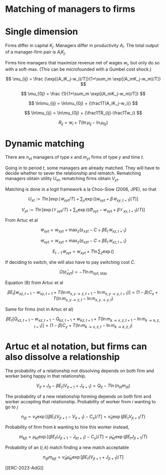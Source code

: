 # Matching of managers to firms

# Single dimension

Firms differ in capital $K_j$. Managers differ in productivity $A_i$. The total output of a manager-firm pair is $A_i K_j$.

Firms hire managers that maximize revenue net of wages $w_i$, but only do so with a soft-max. (This can be microfounded with a Gumbel cost shock.) 

$$
\mu_{ij} = \frac {\exp[(A_iK_j-w_i)/T]}{1+\sum_m \exp[(A_mK_j-w_m)/T]}
$$

$$
\mu_{0j} = \frac {1}{1+\sum_m \exp[(A_mK_j-w_m)/T]}
$$

$$
\ln\mu_{ij} = \ln\mu_{0j} + {\frac1T(A_iK_j-w_i)}
$$

$$
\ln\mu_{ij} = \ln\mu_{0j} + {\frac1TR_{ij}-\frac1Tw_i}
$$

$$
R_{ij}=w_i+T(\ln\mu_{ij} - \ln\mu_{0j})
$$

# Dynamic matching

There are $n_{xt}$ managers of type $x$ and $m_{yt}$ firms of type $y$ and time $t$. 

Going in to period $t$, some managers are already matched. They will have to decide whether to sever the relationship and rematch. Rematching managers obtain utility $U_{xt}$, rematching firms obtain $V_{yt}$.

Matching is done in a logit framework a la Choo-Siow (2006, JPE), so that

$$
U_{xt} := T \ln[\exp(\mathcal U_{xyt}/T) + \sum_y \exp((w_{xyt}+\beta \mathcal U_{xy,t+1})/T)]
$$

$$
V_{yt} := T \ln[\exp(\mathcal V_{xyt}/T) + \sum_x \exp((\Phi_{xyt}-w_{xyt}+\beta \mathcal V_{xy,t+1})/T)]
$$

From Artuc et al

$$
\mathcal U_{xyt} = w_{xyt}+\max_{z} \{\varepsilon_{xzt}-C+\beta E_t\mathcal U_{xz,t+1}\}
$$

$$
\mathcal U_{xyt} = w_{xyt}+\max_{z} \{\varepsilon_{xzt}-C+\beta E_t\mathcal U_{xz,t+1}\}
$$

$$
E_{t-1}\mathcal U_{xyt} = w_{xyt}+ T\ln\sum_z\exp()
$$

If deciding to switch, she will also have to pay switching cost $C$.

$$
\Omega(\bar\varepsilon_{xyt}) = -T\ln m_{xyt,\text{stay}}
$$

Equation (8) from Artuc et al

$$
\beta E_t\left[w_{xz,t+1}-w_{xy,t+1}+T(\ln m_{x,y\to z,t+1}-\ln m_{x,y\to y,t+1})\right] = (1-\beta)C_x+T(\ln m_{x,y\to z,t}-\ln m_{x,y\to y,t})
$$

Same for firms (not in Artuc et al)

$$
\beta E_t\left[Q_{xz,t+1}-w_{xz,t+1}-Q_{kz,t+1}+w_{kz,t+1}+T(\ln m_{k\to x,z,t+1}-\ln m_{k\to k,z,t+1})\right] = (1-\beta)C_y+T(\ln m_{k\to x,z,t}-\ln m_{k\to k,z,t})
$$

# Artuc et al notation, but firms can also dissolve a relationship

The probability of a relationship not dissolving depends on both firm and worker being happy in that relationship.

$$
V_{it}+J_{it} - \beta E_t(V_{it+1}+J_{it+1}) = Q_{it}-T\ln(n_{iit}m_{iit})
$$

The probability of a new relationship forming depends on both firm and worker accepting that relationship. Probability of worker from $i$ wanting to go to $j$

$$
n_{ijt} =\nu_{it} \exp[(\beta E_t(V_{jt+1}-V_{it+1})-C_x)/T] = \tilde\nu_{it} \exp(\beta E_tV_{jt+1}/T)
$$

Probability of firm from $k$ wanting to hire this worker instead,

$$
m_{kjt} =\mu_{kt} \exp[(\beta E_t(J_{jt+1}-J_{kt+1})-C_y)/T] = \tilde\mu_{kt}\exp(\beta E_tJ_{jt+1}/T)
$$

Probability of an $(i,k)$ match finding a new match acceptable

$$
n_{ijt}m_{kjt} = \tilde\nu_{it} \tilde\mu_{kt} \exp[\beta E_t(V_{jt+1}+J_{jt+1})/T]
$$

[[ERC-2023-AdG]]